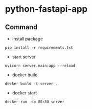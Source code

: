 # python-fastapi-app

## Command

- install package

```shell
pip install -r requirements.txt
```

- start server

```shell
uvicorn server.main:app --reload
```

- docker build

```shell
docker build -t server .
```

- docker start

```shell
docker run -dp 80:80 server
```
